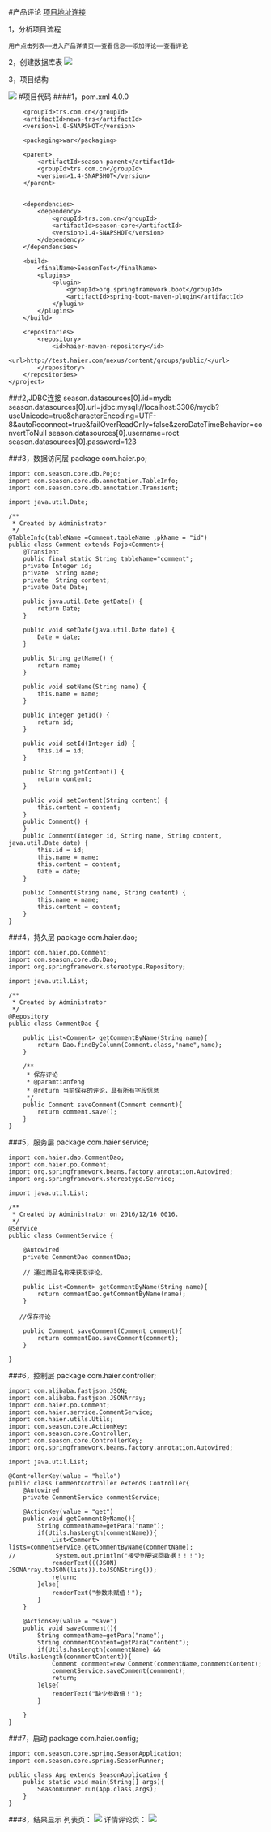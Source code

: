 #产品评论
[项目地址连接](https://github.com/tinghuaxiaobai/TRSstudy/tree/master/NewsTrs)

 1，分析项目流程

	用户点击列表——进入产品详情页——查看信息——添加评论——查看评论
 2，创建数据库表
![](img/sql.png)

3，项目结构

![](img/jiegou.png)
#项目代码
####1，pom.xml
		<?xml version="1.0" encoding="UTF-8"?>
	<project xmlns="http://maven.apache.org/POM/4.0.0"
	         xmlns:xsi="http://www.w3.org/2001/XMLSchema-instance"
	         xsi:schemaLocation="http://maven.apache.org/POM/4.0.0 http://maven.apache.org/xsd/maven-4.0.0.xsd">
	    <modelVersion>4.0.0</modelVersion>
	
	    <groupId>trs.com.cn</groupId>
	    <artifactId>news-trs</artifactId>
	    <version>1.0-SNAPSHOT</version>
	
	    <packaging>war</packaging>
	
	    <parent>
	        <artifactId>season-parent</artifactId>
	        <groupId>trs.com.cn</groupId>
	        <version>1.4-SNAPSHOT</version>
	    </parent>
	
	
	    <dependencies>
	        <dependency>
	            <groupId>trs.com.cn</groupId>
	            <artifactId>season-core</artifactId>
	            <version>1.4-SNAPSHOT</version>
	        </dependency>
	    </dependencies>
	
	    <build>
	        <finalName>SeasonTest</finalName>
	        <plugins>
	            <plugin>
	                <groupId>org.springframework.boot</groupId>
	                <artifactId>spring-boot-maven-plugin</artifactId>
	            </plugin>
	        </plugins>
	    </build>
	
	    <repositories>
	        <repository>
	            <id>haier-maven-repository</id>
	            <url>http://test.haier.com/nexus/content/groups/public/</url>
	        </repository>
	    </repositories>
	</project>
###2,JDBC连接
	season.datasources[0].id=mydb
	season.datasources[0].url=jdbc:mysql://localhost:3306/mydb?useUnicode=true&characterEncoding=UTF-8&autoReconnect=true&failOverReadOnly=false&zeroDateTimeBehavior=convertToNull
	season.datasources[0].username=root
	season.datasources[0].password=123

###3，数据访问层
	package com.haier.po;
	
	import com.season.core.db.Pojo;
	import com.season.core.db.annotation.TableInfo;
	import com.season.core.db.annotation.Transient;
	
	import java.util.Date;
	
	/**
	 * Created by Administrator 
	 */
	@TableInfo(tableName =Comment.tableName ,pkName = "id")
	public class Comment extends Pojo<Comment>{
	    @Transient
	    public final static String tableName="comment";
	    private Integer id;
	    private  String name;
	    private  String content;
	    private Date Date;
	
	    public java.util.Date getDate() {
	        return Date;
	    }
	
	    public void setDate(java.util.Date date) {
	        Date = date;
	    }
	
	    public String getName() {
	        return name;
	    }
	
	    public void setName(String name) {
	        this.name = name;
	    }
	
	    public Integer getId() {
	        return id;
	    }
	
	    public void setId(Integer id) {
	        this.id = id;
	    }
	
	    public String getContent() {
	        return content;
	    }
	
	    public void setContent(String content) {
	        this.content = content;
	    }
	    public Comment() {
	    }
	    public Comment(Integer id, String name, String content, java.util.Date date) {
	        this.id = id;
	        this.name = name;
	        this.content = content;
	        Date = date;
	    }
	
	    public Comment(String name, String content) {
	        this.name = name;
	        this.content = content;
	    }
	}
###4，持久层
	package com.haier.dao;
	
	import com.haier.po.Comment;
	import com.season.core.db.Dao;
	import org.springframework.stereotype.Repository;
	
	import java.util.List;
	
	/**
	 * Created by Administrator
	 */
	@Repository
	public class CommentDao {
	
	    public List<Comment> getCommentByName(String name){
	        return Dao.findByColumn(Comment.class,"name",name);
	    }
	
	    /**
	     * 保存评论
	     * @paramtianfeng
	     * @return 当前保存的评论，具有所有字段信息
	     */
	    public Comment saveComment(Comment comment){
	        return comment.save();
	    }
	}
###5，服务层
	package com.haier.service;
	
	import com.haier.dao.CommentDao;
	import com.haier.po.Comment;
	import org.springframework.beans.factory.annotation.Autowired;
	import org.springframework.stereotype.Service;
	
	import java.util.List;
	
	/**
	 * Created by Administrator on 2016/12/16 0016.
	 */
	@Service
	public class CommentService {
	
	    @Autowired
	    private CommentDao commentDao;
	
	    // 通过商品名称来获取评论，
	
	    public List<Comment> getCommentByName(String name){
	        return commentDao.getCommentByName(name);
	    }
	
	   //保存评论
	
	    public Comment saveComment(Comment comment){
	        return commentDao.saveComment(comment);
	    }
	
	}
###6，控制层
	package com.haier.controller;
	
	import com.alibaba.fastjson.JSON;
	import com.alibaba.fastjson.JSONArray;
	import com.haier.po.Comment;
	import com.haier.service.CommentService;
	import com.haier.utils.Utils;
	import com.season.core.ActionKey;
	import com.season.core.Controller;
	import com.season.core.ControllerKey;
	import org.springframework.beans.factory.annotation.Autowired;
	
	import java.util.List;
	
	@ControllerKey(value = "hello")
	public class CommentController extends Controller{
	    @Autowired
	    private CommentService commentService;
	
	    @ActionKey(value = "get")
	    public void getCommentByName(){
	        String commentName=getPara("name");
	        if(Utils.hasLength(commentName)){
	            List<Comment> lists=commentService.getCommentByName(commentName);
	//           System.out.println("接受到要返回数据！！！");
	            renderText(((JSON) JSONArray.toJSON(lists)).toJSONString());
	            return;
	        }else{
	            renderText("参数未赋值！");
	        }
	    }
	
	    @ActionKey(value = "save")
	    public void saveComment(){
	        String commentName=getPara("name");
	        String conmmentContent=getPara("content");
	        if(Utils.hasLength(commentName) && Utils.hasLength(conmmentContent)){
	            Comment conmment=new Comment(commentName,conmmentContent);
	            commentService.saveComment(conmment);
	            return;
	        }else{
	            renderText("缺少参数值！");
	        }
	
	    }
	}
###7，启动
	package com.haier.config;
	
	import com.season.core.spring.SeasonApplication;
	import com.season.core.spring.SeasonRunner;
	
	public class App extends SeasonApplication {
	    public static void main(String[] args){
	        SeasonRunner.run(App.class,args);
	    }
	}
###8，结果显示
列表页：
![](img/jieguo1.png)
详情评论页：
![](img/jieguo.png)